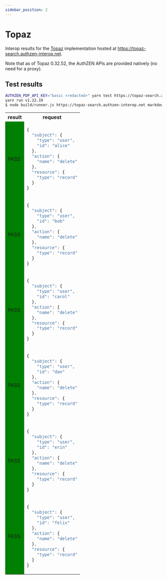 ```yaml
---
sidebar_position: 2
---
```


# Topaz

Interop results for the [Topaz](https://www.topaz.sh/) implementation hosted at https://topaz-search.authzen-interop.net.

Note that as of Topaz 0.32.52, the AuthZEN APIs are provided natively (no need for a proxy).

## Test results

```bash
AUTHZEN_PDP_API_KEY="basic <redacted>" yarn test https://topaz-search.authzen-interop.net markdown
yarn run v1.22.19
$ node build/runner.js https://topaz-search.authzen-interop.net markdown
```
<table>
  <tr>
    <th>result</th>
    <th>request</th>
  </tr>
  <tr>
    <td bgColor="green">PASS</td>
    <td>

```js
{
  "subject": {
    "type": "user",
    "id": "alice"
  },
  "action": {
    "name": "delete"
  },
  "resource": {
    "type": "record"
  }
}
```

  </td>
  </tr>
  <tr>
    <td bgColor="green">PASS</td>
    <td>

```js
{
  "subject": {
    "type": "user",
    "id": "bob"
  },
  "action": {
    "name": "delete"
  },
  "resource": {
    "type": "record"
  }
}
```

  </td>
  </tr>
  <tr>
    <td bgColor="green">PASS</td>
    <td>

```js
{
  "subject": {
    "type": "user",
    "id": "carol"
  },
  "action": {
    "name": "delete"
  },
  "resource": {
    "type": "record"
  }
}
```

  </td>
  </tr>
  <tr>
    <td bgColor="green">PASS</td>
    <td>

```js
{
  "subject": {
    "type": "user",
    "id": "dan"
  },
  "action": {
    "name": "delete"
  },
  "resource": {
    "type": "record"
  }
}
```

  </td>
  </tr>
  <tr>
    <td bgColor="green">PASS</td>
    <td>

```js
{
  "subject": {
    "type": "user",
    "id": "erin"
  },
  "action": {
    "name": "delete"
  },
  "resource": {
    "type": "record"
  }
}
```

  </td>
  </tr>
  <tr>
    <td bgColor="green">PASS</td>
    <td>

```js
{
  "subject": {
    "type": "user",
    "id": "felix"
  },
  "action": {
    "name": "delete"
  },
  "resource": {
    "type": "record"
  }
}
```

  </td>
  </tr>
</table>
